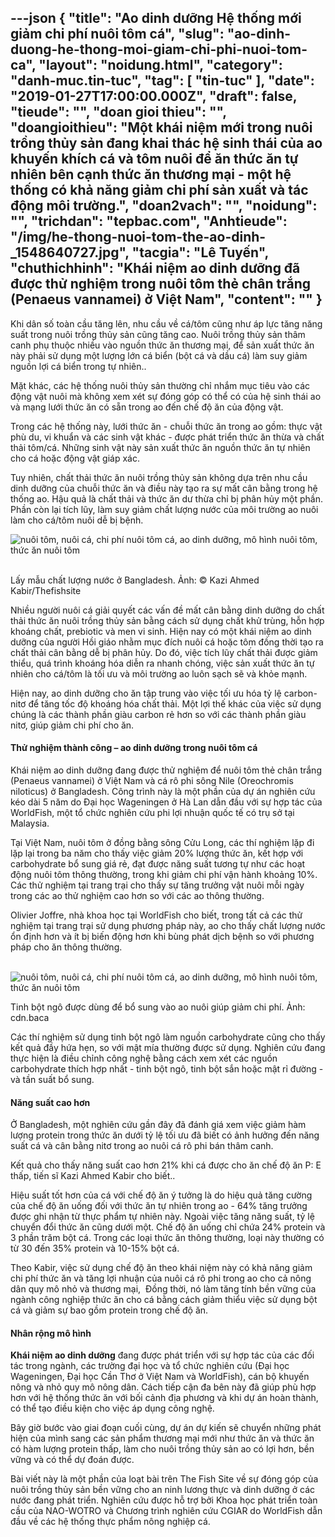---json
{
    "title": "Ao dinh dưỡng Hệ thống mới giảm chi phí nuôi tôm cá",
    "slug": "ao-dinh-duong-he-thong-moi-giam-chi-phi-nuoi-tom-ca",
    "layout": "noidung.html",
    "category": "danh-muc.tin-tuc",
    "tag": [
        "tin-tuc"
    ],
    "date": "2019-01-27T17:00:00.000Z",
    "draft": false,
    "tieude": "",
    "doan gioi thieu": "",
    "doangioithieu": "Một khái niệm mới trong nuôi trồng thủy sản đang khai thác hệ sinh thái của ao khuyến khích cá và tôm nuôi để ăn thức ăn tự nhiên bên cạnh thức ăn thương mại - một hệ thống có khả năng giảm chi phí sản xuất và tác động môi trường.",
    "doan2vach": "",
    "noidung": "",
    "trichdan": "tepbac.com",
    "Anhtieude": "/img/he-thong-nuoi-tom-the-ao-dinh-_1548640727.jpg",
    "tacgia": "Lê Tuyến",
    "chuthichhinh": "Khái niệm ao dinh dưỡng đã được thử nghiệm trong nuôi tôm thẻ chân trắng (Penaeus vannamei) ở Việt Nam",
    "__content__": ""
}
---
<p>Khi d&acirc;n số to&agrave;n cầu tăng l&ecirc;n, nhu cầu về c&aacute;/t&ocirc;m cũng như &aacute;p lực tăng năng suất trong nu&ocirc;i trồng thủy sản cũng tăng cao. Nu&ocirc;i trồng thủy sản th&acirc;m canh phụ thuộc nhiều v&agrave;o nguồn thức ăn thương mại, để sản xuất thức ăn n&agrave;y phải sử dụng một lượng lớn c&aacute; biển (bột c&aacute; v&agrave; dầu c&aacute;) l&agrave;m suy giảm nguồn lợi c&aacute; biển trong tự nhi&ecirc;n..</p>

<p>Mặt kh&aacute;c, c&aacute;c hệ thống nu&ocirc;i thủy sản thường chỉ nhắm mục ti&ecirc;u v&agrave;o c&aacute;c động vật nu&ocirc;i m&agrave; kh&ocirc;ng xem x&eacute;t sự đ&oacute;ng g&oacute;p c&oacute; thể c&oacute; của hệ sinh th&aacute;i ao v&agrave; mạng lưới thức ăn c&oacute; sẵn trong ao đến chế độ ăn của động vật.</p>

<p>Trong c&aacute;c hệ thống n&agrave;y, lưới thức ăn - chuỗi thức ăn trong ao gồm: thực vật ph&ugrave; du, vi khuẩn v&agrave; c&aacute;c sinh vật kh&aacute;c - được ph&aacute;t triển thức ăn thừa v&agrave; chất thải t&ocirc;m/c&aacute;. Những sinh vật n&agrave;y sản xuất thức ăn nguồn thức ăn tự nhi&ecirc;n cho c&aacute; hoặc động vật gi&aacute;p x&aacute;c.</p>

<p>Tuy nhi&ecirc;n, chất thải thức ăn nu&ocirc;i trồng thủy sản kh&ocirc;ng dựa tr&ecirc;n nhu cầu dinh dưỡng của chuỗi thức ăn v&agrave; điều n&agrave;y tạo ra sự mất c&acirc;n bằng trong hệ thống ao. Hậu quả l&agrave; chất thải v&agrave; thức ăn dư thừa chỉ bị ph&acirc;n hủy một phần. Phần c&ograve;n lại t&iacute;ch lũy, l&agrave;m suy giảm chất lượng nước của m&ocirc;i trường ao nu&ocirc;i l&agrave;m cho c&aacute;/t&ocirc;m nu&ocirc;i dễ bị bệnh.</p>

<p><img alt="nuôi tôm, nuôi cá, chi phí nuôi tôm cá, ao dinh dưỡng, mô hình nuôi tôm, thức ăn nuôi tôm" src="https://tepbac.com/upload/images/2019/01/ao-dinh-duong-nuoi-ca_1548640572.jpg" title="nuôi tôm, nuôi cá, chi phí nuôi tôm cá, ao dinh dưỡng, mô hình nuôi tôm, thức ăn nuôi tôm" />&nbsp;</p>

<p>Lấy mẫu chất lượng nước ở Bangladesh. Ảnh: &copy; Kazi Ahmed Kabir/Thefishsite</p>

<p>Nhiều người nu&ocirc;i c&aacute; giải quyết c&aacute;c vấn đề mất c&acirc;n bằng dinh dưỡng do chất thải thức ăn nu&ocirc;i trồng thủy sản bằng c&aacute;ch sử dụng chất khử tr&ugrave;ng, hỗn hợp kho&aacute;ng chất, prebiotic v&agrave; men vi sinh. Hiện nay c&oacute; một kh&aacute;i niệm ao dinh dưỡng của người Hồi gi&aacute;o nhằm mục đ&iacute;ch nu&ocirc;i c&aacute; hoặc t&ocirc;m đồng thời tạo ra chất thải c&acirc;n bằng dễ bị ph&acirc;n hủy. Do đ&oacute;, việc t&iacute;ch lũy chất thải được giảm thiểu, qu&aacute; tr&igrave;nh kho&aacute;ng h&oacute;a diễn ra nhanh ch&oacute;ng, việc sản xuất thức ăn tự nhi&ecirc;n cho c&aacute;/t&ocirc;m l&agrave; tối ưu v&agrave; m&ocirc;i trường ao lu&ocirc;n sạch sẽ v&agrave; khỏe mạnh.</p>

<p>Hiện nay, ao dinh dưỡng cho ăn tập trung v&agrave;o việc tối ưu h&oacute;a tỷ lệ carbon-nitơ để tăng tốc độ kho&aacute;ng h&oacute;a chất thải. Một lợi thế kh&aacute;c của việc sử dụng ch&uacute;ng l&agrave; c&aacute;c th&agrave;nh phần gi&agrave;u carbon rẻ hơn so với c&aacute;c th&agrave;nh phần gi&agrave;u nitơ, gi&uacute;p giảm chi ph&iacute; cho ăn.</p>

<h4>Thử nghiệm th&agrave;nh c&ocirc;ng &ndash; ao dinh dưỡng trong nu&ocirc;i t&ocirc;m c&aacute;</h4>

<p>Kh&aacute;i niệm ao dinh dưỡng đang được thử nghiệm để nu&ocirc;i t&ocirc;m thẻ ch&acirc;n trắng (Penaeus vannamei) ở Việt Nam v&agrave; c&aacute; r&ocirc; phi s&ocirc;ng Nile (Oreochromis niloticus) ở Bangladesh. C&ocirc;ng tr&igrave;nh n&agrave;y l&agrave; một phần của dự &aacute;n nghi&ecirc;n cứu k&eacute;o d&agrave;i 5 năm do Đại học Wageningen ở H&agrave; Lan dẫn đầu với sự hợp t&aacute;c của WorldFish, một tổ chức nghi&ecirc;n cứu phi lợi nhuận quốc tế c&oacute; trụ sở tại Malaysia.</p>

<p>Tại Việt Nam, nu&ocirc;i t&ocirc;m ở đồng bằng s&ocirc;ng Cửu Long, c&aacute;c th&iacute; nghiệm lặp đi lặp lại trong ba năm cho thấy việc giảm 20% lượng thức ăn, kết hợp với carbohydrate bổ sung gi&aacute; rẻ, đạt được năng suất tương tự như c&aacute;c hoạt động nu&ocirc;i t&ocirc;m th&ocirc;ng thường, trong khi giảm chi ph&iacute; vận h&agrave;nh khoảng 10%. C&aacute;c thử nghiệm tại trang trại cho thấy sự tăng trưởng vật nu&ocirc;i mỗi ng&agrave;y trong c&aacute;c ao thử nghiệm cao hơn so với c&aacute;c ao th&ocirc;ng thường.</p>

<p>Olivier Joffre, nh&agrave; khoa học tại WorldFish cho biết, trong tất cả c&aacute;c thử nghiệm tại trang trại sử dụng phương ph&aacute;p n&agrave;y, ao cho thấy chất lượng nước ổn định hơn v&agrave; &iacute;t bị biến động hơn khi b&ugrave;ng ph&aacute;t dịch bệnh so với phương ph&aacute;p cho ăn th&ocirc;ng thường.</p>

<p>&nbsp;<img alt="nuôi tôm, nuôi cá, chi phí nuôi tôm cá, ao dinh dưỡng, mô hình nuôi tôm, thức ăn nuôi tôm" src="https://tepbac.com/upload/images/2019/01/tinh-bot-bap-trong-nuoi-ca_1548640717.jpg" title="nuôi tôm, nuôi cá, chi phí nuôi tôm cá, ao dinh dưỡng, mô hình nuôi tôm, thức ăn nuôi tôm" /></p>

<p>Tinh bột ng&ocirc; được d&ugrave;ng để bổ sung v&agrave;o ao nu&ocirc;i gi&uacute;p giảm chi ph&iacute;. Ảnh: cdn.baca</p>

<p>C&aacute;c th&iacute; nghiệm sử dụng tinh bột ng&ocirc; l&agrave;m nguồn carbohydrate cũng cho thấy kết quả đầy hứa hẹn, so với mật m&iacute;a thường được sử dụng. Nghi&ecirc;n cứu đang thực hiện l&agrave; điều chỉnh c&ocirc;ng nghệ bằng c&aacute;ch xem x&eacute;t c&aacute;c nguồn carbohydrate th&iacute;ch hợp nhất - tinh bột ng&ocirc;, tinh bột sắn hoặc mật rỉ đường - v&agrave; tần suất bổ sung.</p>

<h4>Năng suất cao hơn</h4>

<p>Ở Bangladesh, một nghi&ecirc;n cứu gần đ&acirc;y đ&atilde; đ&aacute;nh gi&aacute; xem việc giảm h&agrave;m lượng protein trong thức ăn dưới tỷ lệ tối ưu đ&atilde; biết c&oacute; ảnh hưởng đến năng suất c&aacute; v&agrave; c&acirc;n bằng nitơ trong ao nu&ocirc;i c&aacute; r&ocirc; phi b&aacute;n th&acirc;m canh.</p>

<p>Kết quả cho thấy năng suất cao hơn 21% khi c&aacute; được cho ăn chế độ ăn P: E thấp, tiến sĩ Kazi Ahmed Kabir cho biết..</p>

<p>Hiệu suất tốt hơn của c&aacute; với chế độ ăn &yacute; tưởng l&agrave; do hiệu quả tăng cường của chế độ ăn uống đối với thức ăn tự nhi&ecirc;n trong ao - 64% tăng trưởng được ghi nhận từ thực phẩm tự nhi&ecirc;n n&agrave;y. Ngo&agrave;i việc tăng năng suất, tỷ lệ chuyển đổi thức ăn cũng dưới một. Chế độ ăn uống chỉ chứa 24% protein v&agrave; 3 phần trăm bột c&aacute;. Trong c&aacute;c loại thức ăn th&ocirc;ng thường, loại n&agrave;y thường c&oacute; từ 30 đến 35% protein v&agrave; 10-15% bột c&aacute;.</p>

<p>Theo Kabir, việc sử dụng chế độ ăn theo kh&aacute;i niệm n&agrave;y c&oacute; khả năng giảm chi ph&iacute; thức ăn v&agrave; tăng lợi nhuận của nu&ocirc;i c&aacute; r&ocirc; phi trong ao cho cả n&ocirc;ng d&acirc;n quy m&ocirc; nhỏ v&agrave; thương mại,&nbsp; Đồng thời, n&oacute; l&agrave;m tăng t&iacute;nh bền vững của ng&agrave;nh c&ocirc;ng nghiệp thức ăn cho c&aacute; bằng c&aacute;ch giảm thiểu việc sử dụng bột c&aacute; v&agrave; giảm sự bao gồm protein trong chế độ ăn.</p>

<h4>Nh&acirc;n rộng m&ocirc; h&igrave;nh</h4>

<p><strong>Kh&aacute;i niệm ao dinh dưỡng</strong>&nbsp;đang được ph&aacute;t triển với sự hợp t&aacute;c của c&aacute;c đối t&aacute;c trong ng&agrave;nh, c&aacute;c trường đại học v&agrave; tổ chức nghi&ecirc;n cứu (Đại học Wageningen, Đại học Cần Thơ ở Việt Nam v&agrave; WorldFish), c&aacute;n bộ khuyến n&ocirc;ng v&agrave; nhỏ quy m&ocirc; n&ocirc;ng d&acirc;n. C&aacute;ch tiếp cận đa b&ecirc;n n&agrave;y đ&atilde; gi&uacute;p ph&ugrave; hợp hơn với hệ thống thức ăn với bối cảnh địa phương v&agrave; khi dự &aacute;n ho&agrave;n th&agrave;nh, c&oacute; thể tạo điều kiện cho việc &aacute;p dụng c&ocirc;ng nghệ.</p>

<p>B&acirc;y giờ bước v&agrave;o giai đoạn cuối c&ugrave;ng, dự &aacute;n dự kiến sẽ chuyển những ph&aacute;t hiện của m&igrave;nh sang c&aacute;c sản phẩm thương mại mới như thức ăn v&agrave; thức ăn c&oacute; h&agrave;m lượng protein thấp, l&agrave;m cho nu&ocirc;i trồng thủy sản ao c&oacute; lợi hơn, bền vững v&agrave; c&oacute; thể dự đo&aacute;n được.</p>

<p>B&agrave;i viết n&agrave;y l&agrave; một phần của loạt b&agrave;i tr&ecirc;n The Fish Site về sự đ&oacute;ng g&oacute;p của nu&ocirc;i trồng thủy sản bền vững cho an ninh lương thực v&agrave; dinh dưỡng ở c&aacute;c nước đang ph&aacute;t triển. Nghi&ecirc;n cứu được hỗ trợ bởi Khoa học ph&aacute;t triển to&agrave;n cầu của NAO-WOTRO v&agrave; Chương tr&igrave;nh nghi&ecirc;n cứu CGIAR do WorldFish dẫn đầu về c&aacute;c hệ thống thực phẩm n&ocirc;ng nghiệp c&aacute;.</p>
